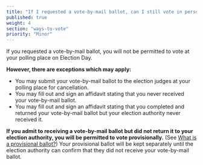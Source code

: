 ```yaml
---
title: "If I requested a vote-by-mail ballot, can I still vote in person on Election Day?"
published: true
weight: 4
section: "ways-to-vote"
priority: "Minor"
---
```

If you requested a vote-by-mail ballot, you will not be permitted to vote at your polling place on Election Day.  

**However, there are exceptions which may apply:**  
- You may submit your vote-by-mail ballot to the election judges at your polling place for cancellation.  
- You may fill out and sign an affidavit stating that you never received your vote-by-mail ballot.  
- You may fill out and sign an affidavit stating that you completed and returned your vote-by-mail ballot but your election authority never received it.  

**If you admit to receiving a vote-by-mail ballot but did not return it to your election authority, you will be permitted to vote provisionally.** (See [What is a provisional ballot?](#item-what-is-provisional-ballot)) Your provisional ballot will be kept separately until the election authority can confirm that they did not receive your vote-by-mail ballot.  
